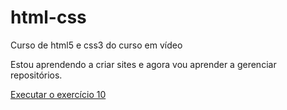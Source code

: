 # html-css
 Curso de html5 e css3 do curso em vídeo

Estou aprendendo a criar sites e agora vou aprender a gerenciar repositórios.

<a href = "https://davidbuckley96.github.io/html-css/modulo-01/ex1/index.html/" target="_blank">Executar o exercício 10</a>
